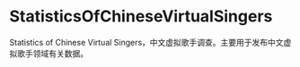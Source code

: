 # StatisticsOfChineseVirtualSingers
Statistics of Chinese Virtual Singers，中文虚拟歌手调查。主要用于发布中文虚拟歌手领域有关数据。
